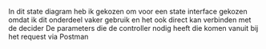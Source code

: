 In dit state diagram heb ik gekozen om voor
een state interface gekozen omdat ik dit onderdeel vaker gebruik
en het ook direct kan verbinden met de decider
De parameters die de controller nodig heeft die komen vanuit bij het request via
Postman
